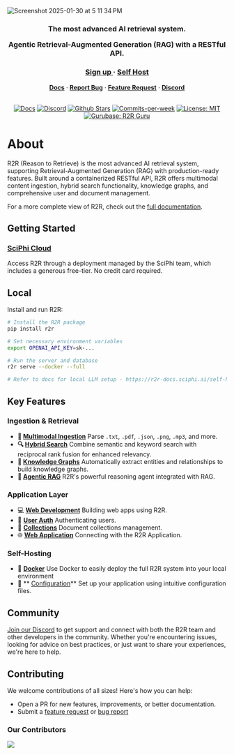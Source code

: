 ![Screenshot 2025-01-30 at 5 11 34 PM](https://github.com/user-attachments/assets/16d32b31-4c7d-4e84-be19-24574b33527b)




<h3 align="center">
The most advanced AI retrieval system.

Agentic Retrieval-Augmented Generation (RAG) with a RESTful API.
</h3>

<div align="center">
   <div>
      <h3>
         <a href="https://app.sciphi.ai">
            <strong>Sign up</strong>
         </a> ·
         <a href="https://r2r-docs.sciphi.ai/self-hosting/installation/overview">
            <strong>Self Host</strong>
      </h3>
   </div>
   <div>
      <a href="https://r2r-docs.sciphi.ai/"><strong>Docs</strong></a> ·
      <a href="https://github.com/SciPhi-AI/R2R/issues/new?assignees=&labels=&projects=&template=bug_report.md&title="><strong>Report Bug</strong></a> ·
      <a href="https://github.com/SciPhi-AI/R2R/issues/new?assignees=&labels=&projects=&template=feature_request.md&title="><strong>Feature Request</strong></a> ·
      <a href="https://discord.gg/p6KqD2kjtB"><strong>Discord</strong></a>
   </div>
   <br />
   <p align="center">
    <a href="https://r2r-docs.sciphi.ai"><img src="https://img.shields.io/badge/docs.sciphi.ai-3F16E4" alt="Docs"></a>
    <a href="https://discord.gg/p6KqD2kjtB"><img src="https://img.shields.io/discord/1120774652915105934?style=social&logo=discord" alt="Discord"></a>
    <a href="https://github.com/SciPhi-AI"><img src="https://img.shields.io/github/stars/SciPhi-AI/R2R" alt="Github Stars"></a>
    <a href="https://github.com/SciPhi-AI/R2R/pulse"><img src="https://img.shields.io/github/commit-activity/w/SciPhi-AI/R2R" alt="Commits-per-week"></a>
    <a href="https://opensource.org/licenses/MIT"><img src="https://img.shields.io/badge/License-MIT-purple.svg" alt="License: MIT"></a>
    <a href="https://gurubase.io/g/r2r"><img src="https://img.shields.io/badge/Gurubase-Ask%20R2R%20Guru-006BFF" alt="Gurubase: R2R Guru"></a>
  </p>
</div>

# About
R2R (Reason to Retrieve) is the most advanced AI retrieval system, supporting Retrieval-Augmented Generation (RAG) with production-ready features. Built around a containerized RESTful API, R2R offers multimodal content ingestion, hybrid search functionality, knowledge graphs, and comprehensive user and document management.

For a more complete view of R2R, check out the [full documentation](https://r2r-docs.sciphi.ai/).


## Getting Started

### [SciPhi Cloud](https://app.sciphi.ai)

Access R2R through a deployment managed by the SciPhi team, which includes a generous free-tier. No credit card required.

## Local

Install and run R2R:

```bash
# Install the R2R package
pip install r2r

# Set necessary environment variables
export OPENAI_API_KEY=sk-...

# Run the server and database
r2r serve --docker --full

# Refer to docs for local LLM setup - https://r2r-docs.sciphi.ai/self-hosting/local-rag
```

## Key Features

### Ingestion & Retrieval

- **📁 [Multimodal Ingestion](https://r2r-docs.sciphi.ai/self-hosting/configuration/ingestion)**
  Parse `.txt`, `.pdf`, `.json`, `.png`, `.mp3`, and more.
- **🔍 [Hybrid Search](https://r2r-docs.sciphi.ai/documentation/search-and-rag)**
  Combine semantic and keyword search with reciprocal rank fusion for enhanced relevancy.
- **🔗 [Knowledge Graphs](https://r2r-docs.sciphi.ai/cookbooks/graphs)**
  Automatically extract entities and relationships to build knowledge graphs.
- **🤖 [Agentic RAG](https://r2r-docs.sciphi.ai/documentation/retrieval/rawr)**
  R2R's powerful reasoning agent integrated with RAG.


### Application Layer

- 💻 **[Web Development](https://r2r-docs.sciphi.ai/cookbooks/web-dev)**
  Building web apps using R2R.
- 🔐 **[User Auth](https://r2r-docs.sciphi.ai/documentation/user-auth)**
  Authenticating users.
- 📂 **[Collections](https://r2r-docs.sciphi.ai/self-hosting/collections)**
  Document collections management.
- 🌐 **[Web Application](https://r2r-docs.sciphi.ai/cookbooks/web-dev)**
  Connecting with the R2R Application.

### Self-Hosting

- 🐋 **[Docker](/self-hosting/installation/full/docker)**
  Use Docker to easily deploy the full R2R system into your local environment
- 🧩 ** [Configuration](https://r2r-docs.sciphi.ai/self-hosting/configuration/overview)**
  Set up your application using intuitive configuration files.

## Community

[Join our Discord](https://discord.gg/p6KqD2kjtB) to get support and connect with both the R2R team and other developers in the community. Whether you're encountering issues, looking for advice on best practices, or just want to share your experiences, we're here to help.

## Contributing

We welcome contributions of all sizes! Here's how you can help:

- Open a PR for new features, improvements, or better documentation.
- Submit a [feature request](https://github.com/SciPhi-AI/R2R/issues/new?assignees=&labels=&projects=&template=feature_request.md&title=) or [bug report](https://github.com/SciPhi-AI/R2R/issues/new?assignees=&labels=&projects=&template=bug_report.md&title=)

### Our Contributors
<a href="https://github.com/SciPhi-AI/R2R/graphs/contributors">
  <img src="https://contrib.rocks/image?repo=SciPhi-AI/R2R" />
</a>
